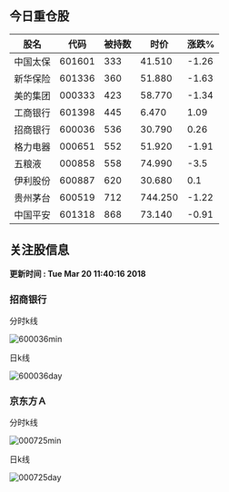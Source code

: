 
## 今日重仓股 

|股名|代码|被持数|时价|涨跌%|
|---|---|---|---|---|
|中国太保|601601|333|41.510|-1.26|
|新华保险|601336|360|51.880|-1.63|
|美的集团|000333|423|58.770|-1.34|
|工商银行|601398|445|6.470|1.09|
|招商银行|600036|536|30.790|0.26|
|格力电器|000651|552|51.920|-1.91|
|五粮液|000858|558|74.990|-3.5|
|伊利股份|600887|620|30.680|0.1|
|贵州茅台|600519|712|744.250|-1.22|
|中国平安|601318|868|73.140|-0.91|

## 关注股信息
**更新时间 : Tue Mar 20 11:40:16 2018**
### 招商银行 
分时k线

![600036min](http://image.sinajs.cn/newchart/min/n/sh600036.gif)

日k线

![600036day](http://image.sinajs.cn/newchart/daily/n/sh600036.gif)

### 京东方Ａ 
分时k线

![000725min](http://image.sinajs.cn/newchart/min/n/sz000725.gif)

日k线

![000725day](http://image.sinajs.cn/newchart/daily/n/sz000725.gif)
